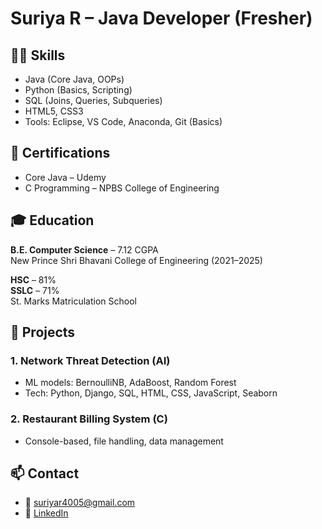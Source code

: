 # Suriya R – Java Developer (Fresher)

## 👨‍💻 Skills
- Java (Core Java, OOPs)
- Python (Basics, Scripting)
- SQL (Joins, Queries, Subqueries)
- HTML5, CSS3
- Tools: Eclipse, VS Code, Anaconda, Git (Basics)

## 📜 Certifications
- Core Java – Udemy
- C Programming – NPBS College of Engineering

## 🎓 Education
**B.E. Computer Science** – 7.12 CGPA  
New Prince Shri Bhavani College of Engineering (2021–2025)

**HSC** – 81%  
**SSLC** – 71%  
St. Marks Matriculation School

## 💼 Projects
### 1. Network Threat Detection (AI)
- ML models: BernoulliNB, AdaBoost, Random Forest
- Tech: Python, Django, SQL, HTML, CSS, JavaScript, Seaborn

### 2. Restaurant Billing System (C)
- Console-based, file handling, data management

## 📫 Contact
- 📧 suriyar4005@gmail.com  
- 🔗 [LinkedIn](https://www.linkedin.com/in/suriya-r-7b03992b5)
